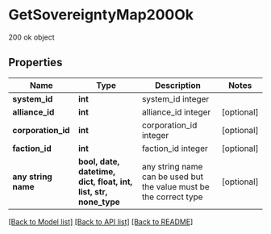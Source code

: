 # GetSovereigntyMap200Ok

200 ok object

## Properties
Name | Type | Description | Notes
------------ | ------------- | ------------- | -------------
**system_id** | **int** | system_id integer | 
**alliance_id** | **int** | alliance_id integer | [optional] 
**corporation_id** | **int** | corporation_id integer | [optional] 
**faction_id** | **int** | faction_id integer | [optional] 
**any string name** | **bool, date, datetime, dict, float, int, list, str, none_type** | any string name can be used but the value must be the correct type | [optional]

[[Back to Model list]](../README.md#documentation-for-models) [[Back to API list]](../README.md#documentation-for-api-endpoints) [[Back to README]](../README.md)


